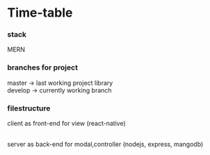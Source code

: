 # Time-table

### stack
MERN

### branches for project
 master -> last working project library
 <br/>
 develop -> currently working branch

 ### filestructure
 client as front-end for view (react-native) 

 <br/>
 server as back-end for modal,controller (nodejs, express, mangodb)
